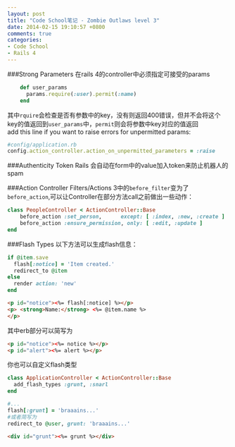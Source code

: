 ```yaml
---
layout: post
title: "Code School笔记 - Zombie Outlaws level 3"
date: 2014-02-15 19:10:57 +0800
comments: true
categories: 
- Code School
- Rails 4
---
```

###Strong Parameters
在rails 4的controller中必须指定可接受的params
```ruby
	def user_params
	  params.require(:user).permit(:name)
	end
```
其中`rquire`会检查是否有参数中的key，没有则返回400错误，但并不会将这个key的值返回到`user_params`中，`permit`则会将参数中key对应的值返回  
add this line if you want to raise errors for unpermitted params:
```ruby
#config/application.rb
config.action_controller.action_on_unpermitted_parameters = :raise
```

###Authenticity Token
Rails 会自动在form中的value加入token来防止机器人的spam

###Action Controller Filters/Actions
3中的`before_filter`变为了`before_action`,可以让Controller在部分方法call之前做出一些动作：
```ruby
class PeopleController < ActionController::Base
	before_action :set_person,      except: [ :index, :new, :create ]
	before_action :ensure_permission, only: [ :edit, :update ]
end
```

###Flash Types
以下方法可以生成flash信息：
```ruby
if @item.save
  flash[:notice] = 'Item created.'
  redirect_to @item
else
  render action: 'new'
end
```
```html
<p id="notice"><%= flash[:notice] %></p>
<p> <strong>Name:</strong> <%= @item.name %>
</p>
```
其中erb部分可以简写为
```html
<p id="notice"><%= notice %></p>
<p id="alert"><%= alert %></p>
```
你也可以自定义flash类型
```ruby
class ApplicationController < ActionController::Base
  add_flash_types :grunt, :snarl
end

#...
flash[:grunt] = 'braaains...'
#或者简写为
redirect_to @user, grunt: 'braaains...'
```
```html
<div id="grunt"><%= grunt %></div>
```
